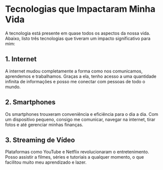 # Tecnologias que Impactaram Minha Vida

A tecnologia está presente em quase todos os aspectos da nossa vida. Abaixo, listo três tecnologias que tiveram um impacto significativo para mim:

## 1. Internet
A internet mudou completamente a forma como nos comunicamos, aprendemos e trabalhamos. Graças a ela, tenho acesso a uma quantidade infinita de informações e posso me conectar com pessoas de todo o mundo.

## 2. Smartphones
Os smartphones trouxeram conveniência e eficiência para o dia a dia. Com um dispositivo pequeno, consigo me comunicar, navegar na internet, tirar fotos e até gerenciar minhas finanças.

## 3. Streaming de Vídeo
Plataformas como YouTube e Netflix revolucionaram o entretenimento. Posso assistir a filmes, séries e tutoriais a qualquer momento, o que facilitou muito meu aprendizado e lazer.

